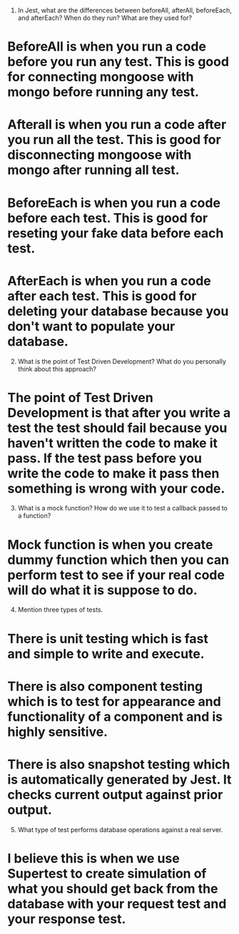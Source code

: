 <!-- Answers to the Short Answer Essay Questions go here -->


1. In Jest, what are the differences between beforeAll, afterAll, beforeEach, and afterEach? When do they run? What are they used for?
# BeforeAll is when you run a code before you run any test. This is good for connecting mongoose with mongo before running any test.
# Afterall is when you run a code after you run all the test. This is good for disconnecting mongoose with mongo after running all test.
# BeforeEach is when you run a code before each test. This is good for reseting your fake data before each test.
# AfterEach is when you run a code after each test.  This is good for deleting your database because you don't want to populate your database.

2. What is the point of Test Driven Development? What do you personally think about this approach?
# The point of Test Driven Development is that after you write a test the test should fail because you haven't written the code to make it pass.  If the test pass before you write the code to make it pass then something is wrong with your code.  
3. What is a mock function? How do we use it to test a callback passed to a function?
# Mock function is when you create dummy function which then you can perform test to see if your real code will do what it is suppose to do.
4. Mention three types of tests.
# There is unit testing which is fast and simple to write and execute.
# There is also component testing which is to test for appearance and functionality of a component and is highly sensitive.
# There is also snapshot testing which is automatically generated by Jest. It checks current output against prior output.
5. What type of test performs database operations against a real server.
# I believe this is when we use Supertest to create simulation of what you should get back from the database with your request test and your response test.